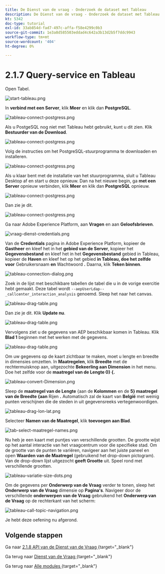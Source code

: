 ```yaml
---
title: De Dienst van de vraag - Onderzoek de dataset met Tableau
description: De Dienst van de vraag - Onderzoek de dataset met Tableau
kt: 5342
doc-type: tutorial
exl-id: 33ab854d-fad7-497c-affa-f58e4299c0b3
source-git-commit: 1e3a8d585503eddad4c642a3b13d2b5f7ddc9943
workflow-type: tm+mt
source-wordcount: '404'
ht-degree: 0%

---
```


# 2.1.7 Query-service en Tableau

Open Tabel.

![ start-tableau.png ](./images/starttableau.png)

In **verbind met een Server**, klik **Meer** en klik dan **PostgreSQL**.

![ tableau-connect-postgress.png ](./images/tableauconnectpostgress.png)

Als u PostgeSQL nog niet met Tableau hebt gebruikt, kunt u dit zien. Klik **Bestuurder van de Download**.

![ tableau-connect-postgress.png ](./images/tableauconnectpostgress1.png)

Volg de instructies om het PostgreSQL-stuurprogramma te downloaden en installeren.

![ tableau-connect-postgress.png ](./images/tableauconnectpostgress2.png)

Als u klaar bent met de installatie van het stuurprogramma, sluit u Tableau Desktop af en start u deze opnieuw. Dan na het nieuwe begin, ga **met een Server** opnieuw verbinden, klik **Meer** en klik dan **PostgreSQL** opnieuw.

![ tableau-connect-postgress.png ](./images/tableauconnectpostgress.png)

Dan zie je dit.

![ tableau-connect-postgress.png ](./images/tableauconnectpostgress3.png)

Ga naar Adobe Experience Platform, aan **Vragen** en aan **Geloofsbrieven**.

![ vraag-dienst-credentials.png ](./images/queryservicecredentials.png)

Van de **Credentials** pagina in Adobe Experience Platform, kopieer de **Gastheer** en kleef het in het **gebied van de Server**, kopieer het **Gegevensbestand** en kleef het in het **Gegevensbestand** gebied in Tableau, kopieer de **Haven** en kleef het op het gebied **in Tableau, doe het zelfde voor** Gebruikersnaam **en** Wachtwoord **.** Daarna, klik **Teken binnen**.

![ tableau-connection-dialog.png ](./images/tableauconnectiondialog.png)

Zoek in de lijst met beschikbare tabellen de tabel die u in de vorige exercitie hebt gemaakt. Deze tabel wordt `--aepUserLdap--_callcenter_interaction_analysis` genoemd. Sleep het naar het canvas.

![ tableau-drag-table.png ](./images/tableaudragtable.png)

Dan zie je dit. Klik **Update nu**.

![ tableau-drag-table.png ](./images/tableaudragtable1.png)

Vervolgens ziet u de gegevens van AEP beschikbaar komen in Tableau. Klik **Blad 1** beginnen met het werken met de gegevens.

![ tableau-drag-table.png ](./images/tableaudragtable2.png)

Om uw gegevens op de kaart zichtbaar te maken, moet u lengte en breedte in dimensies omzetten. In **Maatregelen**, klik **Breedte** met de rechtermuisknop aan, uitgezochte **Bekeerling aan Dimension** in het menu. Doe het zelfde voor de **maatregel van de Lengte 0&rbrace; &lbrace;.**

![ tableau-convert-Dimension.png ](./images/tableauconvertdimension.png)

Sleep de **maatregel van de Lengte** {aan de **Kolommen** en de **5} maatregel van de Breedte &lbrace;aan** Rijen **.** Automatisch zal de kaart van **België** met weinig punten verschijnen die de steden in uit gegevensreeks vertegenwoordigen.

![ tableau-drag-lon-lat.png ](./images/tableaudraglonlat.png)

Selecteer **Namen van de Maatregel**, klik **toevoegen aan Blad**.

![ tab-select-maatregel-names.png ](./images/selectmeasurenames.png)

Nu heb je een kaart met puntjes van verschillende grootten. De grootte wijst op het aantal interactie van het vraagcentrum voor die specifieke stad. Om de grootte van de punten te variëren, navigeer aan het juiste paneel en open **Waarden van de Maatregel** (gebruikend het drop-down pictogram). Van de drop-down lijst uitgezocht **geeft Grootte** uit. Speel rond met verschillende grootten.

![ tableau-variatie-size-dots.png ](./images/tableauvarysizedots.png)

Om de gegevens per **Onderwerp van de Vraag** verder te tonen, sleep het **Onderwerp van de Vraag** dimensie op **Pagina&#39;s**. Navigeer door de verschillende **onderwerpen van de Vraag** gebruikend het **Onderwerp van de Vraag** op de rechterkant van het scherm:

![ tableau-call-topic-navigation.png ](./images/tableaucalltopicnavigation.png)

Je hebt deze oefening nu afgerond.

## Volgende stappen

Ga naar [ 2.1.8 API van de Dienst van de Vraag ](./ex8.md){target="_blank"}

Ga terug naar [ Dienst van de Vraag ](./query-service.md){target="_blank"}

Ga terug naar [ Alle modules ](./../../../../overview.md){target="_blank"}
